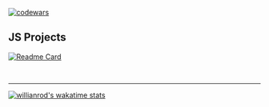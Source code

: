 [![codewars](https://www.codewars.com/users/mmiksaa/badges/large)](https://www.codewars.com/users/mmiksaa) 

<h2>JS Projects</h2>

[![Readme Card](https://github-readme-stats.vercel.app/api/pin/?username=mmiksaa&theme=dark&layout=compact&repo=cardGame-twentyOne)](https://github.com/mmiksaa/cardGame-twentyOne)

<!--  <h3> 
 
 [🃏 card game 21](https://github.com/mmiksaa/cardGame-twentyOne)
 
</h3> -->

</br>


------

[![willianrod's wakatime stats](https://github-readme-stats.vercel.app/api/wakatime?username=@miksa&theme=dark&width=50&layout=compact)](https://wakatime.com/@miksa)

<!--START_SECTION:waka-->
<!--END_SECTION:waka-->


